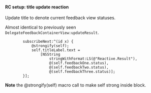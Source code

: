 #### RC setup: title update reaction

Update title to denote current feedback view statuses.

Almost identical to previously seen `DelegateFeedbackContainerView:updateResult`.

```objc
        subscribeNext:^(id x) {
            @strongify(self);
            self.titleLabel.text =
                [NSString
                    stringWithFormat:LS(@"Reactive.Result"),
                    @(self.feedbackOne.status),
                    @(self.feedbackTwo.status),
                    @(self.feedbackThree.status)];
        }];
```

**Note** the @strongify(self) macro call to make self strong inside block.

